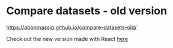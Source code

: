 # Compare datasets - old version

https://abonmassip.github.io/compare-datasets-old/

Check out the new version made with React [here](#)
